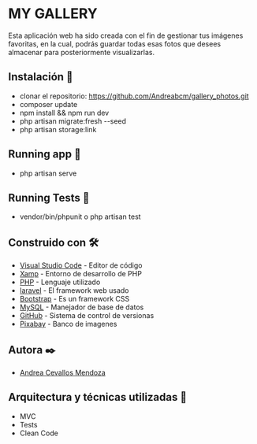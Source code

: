 # MY GALLERY

Esta aplicación web ha sido creada con el fin de gestionar tus imágenes favoritas, en la cual, podrás guardar todas esas fotos que desees almacenar para posteriormente visualizarlas.


## Instalación 📌

- clonar el repositorio: https://github.com/Andreabcm/gallery_photos.git
- composer update
- npm install && npm run dev
- php artisan migrate:fresh --seed
- php artisan storage:link


## Running app 📌
- php artisan serve


## Running Tests 📌

- vendor/bin/phpunit o php artisan test

## Construido con 🛠️

* [Visual Studio Code](https://code.visualstudio.com/) - Editor de código
* [Xamp](https://www.apachefriends.org/es/index.html) - Entorno de desarrollo de PHP
* [PHP](https://www.php.net/) - Lenguaje utilizado
* [laravel](https://laravel.com/) - El framework web usado
* [Bootstrap](https://getbootstrap.com/) - Es un framework CSS
* [MySQL](https://www.mysql.com/) - Manejador de base de datos
* [GitHub](https://github.com/) - Sistema de control de versionas
* [Pixabay](https://pixabay.com/es/) - Banco de imagenes


## Autora ✒️

- [Andrea Cevallos Mendoza](https://www.linkedin.com/in/-andrea-c-m/)


## Arquitectura y técnicas utilizadas 📖

- MVC
- Tests
- Clean Code
